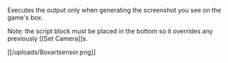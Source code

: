 Executes the output only when generating the screenshot you see on the game's box.

Note: the script block must be placed in the bottom so it overrides any previously [[Set Camera]]s.

[[/uploads/Boxartsensor.png]]